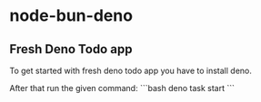 # node-bun-deno

## Fresh Deno Todo app
<p>
  To get started with fresh deno todo app you have to install deno.
</p>
After that run the given command:
```bash
deno task start
```
